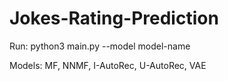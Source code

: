 # Jokes-Rating-Prediction

Run: python3 main.py --model model-name

Models: MF, NNMF, I-AutoRec, U-AutoRec, VAE
